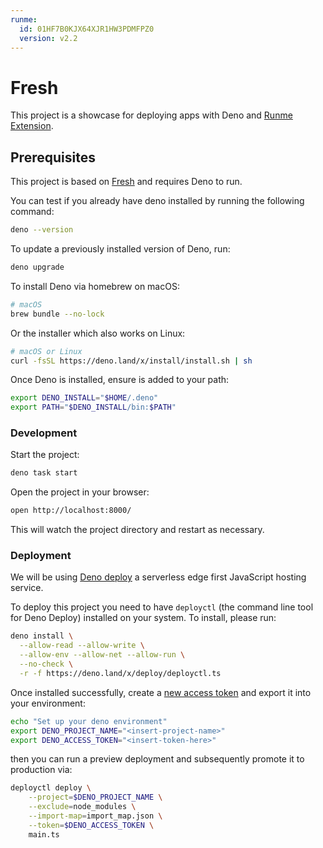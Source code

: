 ```yaml
---
runme:
  id: 01HF7B0KJX64XJR1HW3PDMFPZ0
  version: v2.2
---
```


# Fresh

This project is a showcase for deploying apps with Deno and [Runme Extension](https://marketplace.visualstudio.com/items?itemName=stateful.runme).

## Prerequisites

This project is based on [Fresh](https://fresh.deno.dev/) and requires Deno to
run.

You can test if you already have deno installed by running the following command:

```sh {"closeTerminalOnSuccess":"false","id":"01HF7B0KJX64XJR1HW31ZWFYMK","interactive":"false"}
deno --version
```

To update a previously installed version of Deno, run:

```sh {"id":"01HF7B0KJX64XJR1HW323R0KBD"}
deno upgrade
```

To install Deno via homebrew on macOS:

```sh {"id":"01HF7B0KJX64XJR1HW3516T0RA"}
# macOS
brew bundle --no-lock
```

Or the installer which also works on Linux:

```sh {"id":"01HF7B0KJX64XJR1HW38G7MJXA"}
# macOS or Linux
curl -fsSL https://deno.land/x/install/install.sh | sh
```

Once Deno is installed, ensure is added to your path:

```sh {"id":"01HF7B0KJX64XJR1HW3AM7VV7D"}
export DENO_INSTALL="$HOME/.deno"
export PATH="$DENO_INSTALL/bin:$PATH"
```

### Development

Start the project:

```sh {"background":"true","id":"01HF7B0KJX64XJR1HW3BYK8SZE"}
deno task start
```

Open the project in your browser:

```sh {"id":"01HF7B0KJX64XJR1HW3F9FC7H0","interactive":"false"}
open http://localhost:8000/
```

This will watch the project directory and restart as necessary.

### Deployment

We will be using [Deno deploy](https://deno.com/deploy) a serverless edge first JavaScript hosting service.

To deploy this project you need to have `deployctl` (the command line tool for Deno Deploy) installed on your system. To
install, please run:

```sh {"closeTerminalOnSuccess":"false","id":"01HF7B0KJX64XJR1HW3HHTQDS9","interactive":"false"}
deno install \
  --allow-read --allow-write \
  --allow-env --allow-net --allow-run \
  --no-check \
  -r -f https://deno.land/x/deploy/deployctl.ts
```

Once installed successfully, create a
[new access token](https://dash.deno.com/account#access-tokens) and export it
into your environment:

```sh {"id":"01HF7B0KJX64XJR1HW3KQ95EFN"}
echo "Set up your deno environment"
export DENO_PROJECT_NAME="<insert-project-name>"
export DENO_ACCESS_TOKEN="<insert-token-here>"
```

then you can run a preview deployment and subsequently promote it to production via:

```sh {"background":"true","id":"01HF7B0KJX64XJR1HW3MG37X12"}
deployctl deploy \
    --project=$DENO_PROJECT_NAME \
    --exclude=node_modules \
    --import-map=import_map.json \
    --token=$DENO_ACCESS_TOKEN \
    main.ts
```
